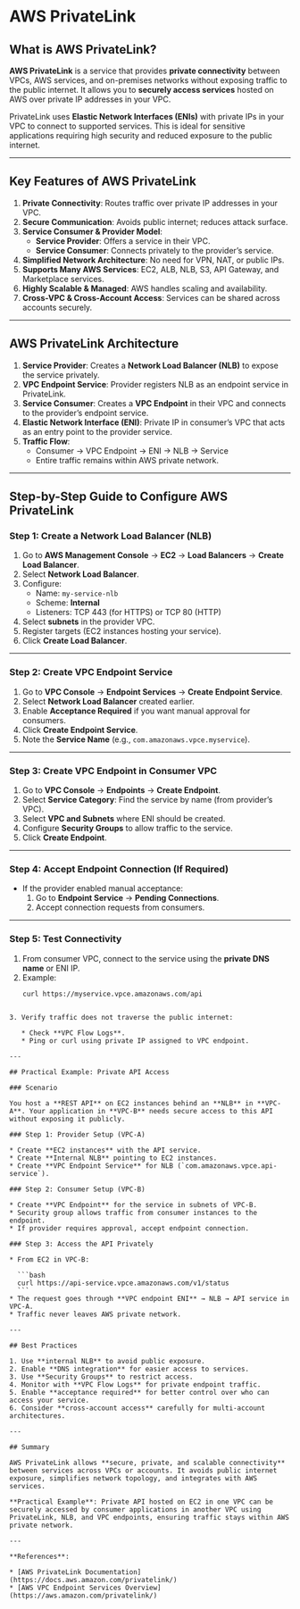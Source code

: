 # AWS PrivateLink

## What is AWS PrivateLink?

**AWS PrivateLink** is a service that provides **private connectivity** between VPCs, AWS services, and on-premises networks without exposing traffic to the public internet. It allows you to **securely access services** hosted on AWS over private IP addresses in your VPC.

PrivateLink uses **Elastic Network Interfaces (ENIs)** with private IPs in your VPC to connect to supported services. This is ideal for sensitive applications requiring high security and reduced exposure to the public internet.

---

## Key Features of AWS PrivateLink

1. **Private Connectivity**: Routes traffic over private IP addresses in your VPC.
2. **Secure Communication**: Avoids public internet; reduces attack surface.
3. **Service Consumer & Provider Model**:
   - **Service Provider**: Offers a service in their VPC.
   - **Service Consumer**: Connects privately to the provider’s service.
4. **Simplified Network Architecture**: No need for VPN, NAT, or public IPs.
5. **Supports Many AWS Services**: EC2, ALB, NLB, S3, API Gateway, and Marketplace services.
6. **Highly Scalable & Managed**: AWS handles scaling and availability.
7. **Cross-VPC & Cross-Account Access**: Services can be shared across accounts securely.

---

## AWS PrivateLink Architecture

1. **Service Provider**: Creates a **Network Load Balancer (NLB)** to expose the service privately.
2. **VPC Endpoint Service**: Provider registers NLB as an endpoint service in PrivateLink.
3. **Service Consumer**: Creates a **VPC Endpoint** in their VPC and connects to the provider’s endpoint service.
4. **Elastic Network Interface (ENI)**: Private IP in consumer’s VPC that acts as an entry point to the provider service.
5. **Traffic Flow**:
   - Consumer → VPC Endpoint → ENI → NLB → Service
   - Entire traffic remains within AWS private network.

---

## Step-by-Step Guide to Configure AWS PrivateLink

### Step 1: Create a Network Load Balancer (NLB)

1. Go to **AWS Management Console** → **EC2** → **Load Balancers** → **Create Load Balancer**.
2. Select **Network Load Balancer**.
3. Configure:
   - Name: `my-service-nlb`
   - Scheme: **Internal**
   - Listeners: TCP 443 (for HTTPS) or TCP 80 (HTTP)
4. Select **subnets** in the provider VPC.
5. Register targets (EC2 instances hosting your service).
6. Click **Create Load Balancer**.

---

### Step 2: Create VPC Endpoint Service

1. Go to **VPC Console** → **Endpoint Services** → **Create Endpoint Service**.
2. Select **Network Load Balancer** created earlier.
3. Enable **Acceptance Required** if you want manual approval for consumers.
4. Click **Create Endpoint Service**.
5. Note the **Service Name** (e.g., `com.amazonaws.vpce.myservice`).

---

### Step 3: Create VPC Endpoint in Consumer VPC

1. Go to **VPC Console** → **Endpoints** → **Create Endpoint**.
2. Select **Service Category**: Find the service by name (from provider’s VPC).
3. Select **VPC and Subnets** where ENI should be created.
4. Configure **Security Groups** to allow traffic to the service.
5. Click **Create Endpoint**.

---

### Step 4: Accept Endpoint Connection (If Required)

- If the provider enabled manual acceptance:
  1. Go to **Endpoint Service** → **Pending Connections**.
  2. Accept connection requests from consumers.

---

### Step 5: Test Connectivity

1. From consumer VPC, connect to the service using the **private DNS name** or ENI IP.
2. Example:
   ```bash
   curl https://myservice.vpce.amazonaws.com/api
````

3. Verify traffic does not traverse the public internet:

   * Check **VPC Flow Logs**.
   * Ping or curl using private IP assigned to VPC endpoint.

---

## Practical Example: Private API Access

### Scenario

You host a **REST API** on EC2 instances behind an **NLB** in **VPC-A**. Your application in **VPC-B** needs secure access to this API without exposing it publicly.

### Step 1: Provider Setup (VPC-A)

* Create **EC2 instances** with the API service.
* Create **Internal NLB** pointing to EC2 instances.
* Create **VPC Endpoint Service** for NLB (`com.amazonaws.vpce.api-service`).

### Step 2: Consumer Setup (VPC-B)

* Create **VPC Endpoint** for the service in subnets of VPC-B.
* Security group allows traffic from consumer instances to the endpoint.
* If provider requires approval, accept endpoint connection.

### Step 3: Access the API Privately

* From EC2 in VPC-B:

  ```bash
  curl https://api-service.vpce.amazonaws.com/v1/status
  ```
* The request goes through **VPC endpoint ENI** → NLB → API service in VPC-A.
* Traffic never leaves AWS private network.

---

## Best Practices

1. Use **internal NLB** to avoid public exposure.
2. Enable **DNS integration** for easier access to services.
3. Use **Security Groups** to restrict access.
4. Monitor with **VPC Flow Logs** for private endpoint traffic.
5. Enable **acceptance required** for better control over who can access your service.
6. Consider **cross-account access** carefully for multi-account architectures.

---

## Summary

AWS PrivateLink allows **secure, private, and scalable connectivity** between services across VPCs or accounts. It avoids public internet exposure, simplifies network topology, and integrates with AWS services.

**Practical Example**: Private API hosted on EC2 in one VPC can be securely accessed by consumer applications in another VPC using PrivateLink, NLB, and VPC endpoints, ensuring traffic stays within AWS private network.

---

**References**:

* [AWS PrivateLink Documentation](https://docs.aws.amazon.com/privatelink/)
* [AWS VPC Endpoint Services Overview](https://aws.amazon.com/privatelink/)
